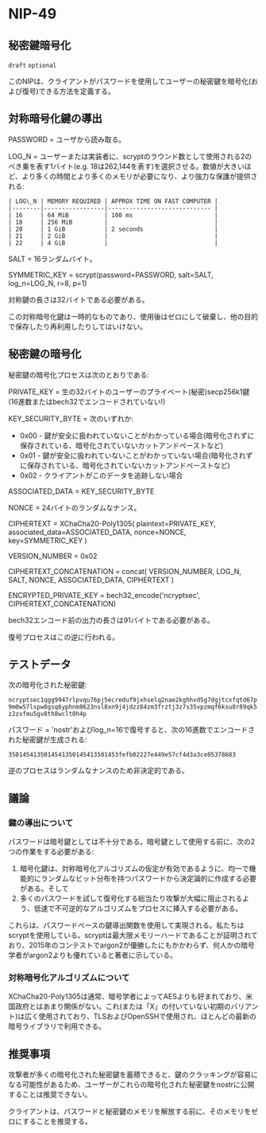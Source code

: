 
NIP-49
======

秘密鍵暗号化
----------------------

`draft` `optional`

このNIPは、クライアントがパスワードを使用してユーザーの秘密鍵を暗号化(および復号)できる方法を定義する。

対称暗号化鍵の導出
-----------------------------------

PASSWORD = ユーザから読み取る。

LOG\_N = ユーザーまたは実装者に、scryptのラウンド数として使用される2のべき乗を表す1バイト(e.g. 18は262,144を表す)を選択させる。数値が大きいほど、より多くの時間とより多くのメモリが必要になり、より強力な保護が提供される:

    | LOG\_N | MEMORY REQUIRED | APPROX TIME ON FAST COMPUTER |
    |--------|-----------------|----------------------------- |
    | 16     | 64 MiB          | 100 ms                       |
    | 18     | 256 MiB         |                              |
    | 20     | 1 GiB           | 2 seconds                    |
    | 21     | 2 GiB           |                              |
    | 22     | 4 GiB           |                              |

SALT = 16ランダムバイト。

SYMMETRIC_KEY = scrypt(password=PASSWORD, salt=SALT, log\_n=LOG\_N, r=8, p=1)

対称鍵の長さは32バイトである必要がある。

この対称暗号化鍵は一時的なものであり、使用後はゼロにして破棄し、他の目的で保存したり再利用したりしてはいけない。


秘密鍵の暗号化
------------------------

秘密鍵の暗号化プロセスは次のとおりである:

PRIVATE\_KEY = 生の32バイトのユーザーのプライベート(秘密)secp256k1鍵(16進数またはbech32でエンコードされていない!)

KEY\_SECURITY\_BYTE = 次のいずれか:

*  0x00 - 鍵が安全に扱われていないことがわかっている場合(暗号化されずに保存されている、暗号化されていないカットアンドペーストなど)
*  0x01 - 鍵が安全に扱われていないことがわかっていない場合(暗号化されずに保存されている、暗号化されていないカットアンドペーストなど)
*  0x02 - クライアントがこのデータを追跡しない場合

ASSOCIATED\_DATA = KEY\_SECURITY\_BYTE

NONCE = 24バイトのランダムなナンス。

CIPHERTEXT = XChaCha20-Poly1305(
    plaintext=PRIVATE\_KEY,
    associated_data=ASSOCIATED\_DATA,
    nonce=NONCE,
    key=SYMMETRIC\_KEY
)

VERSION\_NUMBER = 0x02

CIPHERTEXT_CONCATENATION = concat(
    VERSION\_NUMBER,
    LOG\_N,
    SALT,
    NONCE,
    ASSOCIATED\_DATA,
    CIPHERTEXT
)

ENCRYPTED\_PRIVATE\_KEY = bech32_encode('ncryptsec', CIPHERTEXT\_CONCATENATION)

bech32エンコード前の出力の長さは91バイトである必要がある。

復号プロセスはこの逆に行われる。


テストデータ
---------

次の暗号化された秘密鍵:

`ncryptsec1qgg9947rlpvqu76pj5ecreduf9jxhselq2nae2kghhvd5g7dgjtcxfqtd67p9m0w57lspw8gsq6yphnm8623nsl8xn9j4jdzz84zm3frztj3z7s35vpzmqf6ksu8r89qk5z2zxfmu5gv8th8wclt0h4p`

パスワード = 'nostr'およびlog_n=16で復号すると、次の16進数でエンコードされた秘密鍵が生成される:

`3501454135014541350145413501453fefb02227e449e57cf4d3a3ce05378683`

逆のプロセスはランダムなナンスのため非決定的である。

議論
----------

### 鍵の導出について

パスワードは暗号鍵としては不十分である。暗号鍵として使用する前に、次の2つの作業をする必要がある:

1. 暗号化鍵は、対称暗号化アルゴリズムの仮定が有効であるように、均一で機能的にランダムなビット分布を持つパスワードから決定論的に作成する必要がある。そして
2. 多くのパスワードを試して復号化する総当たり攻撃が大幅に阻止されるよう、低速で不可逆的なアルゴリズムをプロセスに挿入する必要がある。

これらは、パスワードベースの鍵導出関数を使用して実現される。私たちはscryptを使用している。scryptは最大限メモリーハードであることが証明されており、2015年のコンテストでargon2が優勝したにもかかわらず、何人かの暗号学者がargon2よりも優れていると著者に示している。

### 対称暗号化アルゴリズムについて

XChaCha20-Poly1305は通常、暗号学者によってAESよりも好まれており、米国政府とはあまり関係がない。これ(または「X」の付いていない初期のバリアント)は広く使用されており、TLSおよびOpenSSHで使用され、ほとんどの最新の暗号ライブラリで利用できる。

推奨事項
---------

攻撃者が多くの暗号化された秘密鍵を蓄積できると、鍵のクラッキングが容易になる可能性があるため、ユーザーがこれらの暗号化された秘密鍵をnostrに公開することは推奨できない。

クライアントは、パスワードと秘密鍵のメモリを解放する前に、そのメモリをゼロにすることを推奨する。
